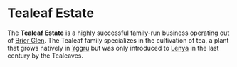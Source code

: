 # Tealeaf Estate

The **Tealeaf Estate** is a highly successful family-run business operating out of [Brier Glen](../societies/esterfell-accord/brier-glen.md). The Tealeaf family specializes in the cultivation of tea, a plant that grows natively in [Yggru](../mote/esterfell/yggru/yggru.md) but was only introduced to [Lenya](../mote/esterfell/lenya/lenya.md) in the last century by the Tealeaves.
